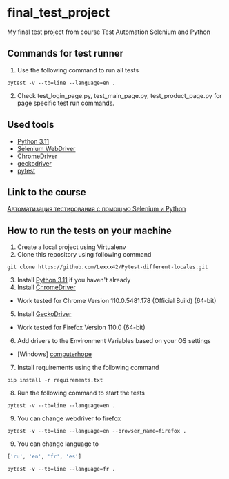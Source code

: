 # final_test_project

My final test project from course Test Automation Selenium and Python

## Commands for test runner

1. Use the following command to run all tests

```shell
pytest -v --tb=line --language=en .
```

2. Check test_login_page.py, test_main_page.py, test_product_page.py for page specific test run commands.

## Used tools

+ [Python 3.11](https://www.python.org/downloads/)
+ [Selenium WebDriver](https://www.selenium.dev/documentation/webdriver/)
+ [ChromeDriver](https://chromedriver.chromium.org/downloads)
+ [geckodriver](https://github.com/mozilla/geckodriver/releases)
+ [pytest](https://docs.pytest.org/en/7.2.x/getting-started.html)

## Link to the course

[Автоматизация тестирования с помощью Selenium и Python](https://stepik.org/course/575/syllabus)

## How to run the tests on your machine

1. Create a local project using Virtualenv
2. Clone this repository using following command

```shell
git clone https://github.com/Lexxx42/Pytest-different-locales.git
```

3. Install [Python 3.11](https://www.python.org/downloads/) if you haven't already
4. Install [ChromeDriver](https://chromedriver.chromium.org/downloads)

+ Work tested for Chrome Version 110.0.5481.178 (Official Build) (64-bit)

5. Install [GeckoDriver](https://github.com/mozilla/geckodriver/releases/)

+ Work tested for Firefox Version 110.0 (64-bit)

6. Add drivers to the Environment Variables based on your OS settings

+ [Windows] [computerhope](https://www.computerhope.com/issues/ch000549.htm)

7. Install requirements using the following command

```shell
pip install -r requirements.txt
```

8. Run the following command to start the tests

```shell
pytest -v --tb=line --language=en .
```

9. You can change webdriver to firefox

```shell
pytest -v --tb=line --language=en --browser_name=firefox .
```

9. You can change language to

```python
['ru', 'en', 'fr', 'es']
```

```shell
pytest -v --tb=line --language=fr .
```
